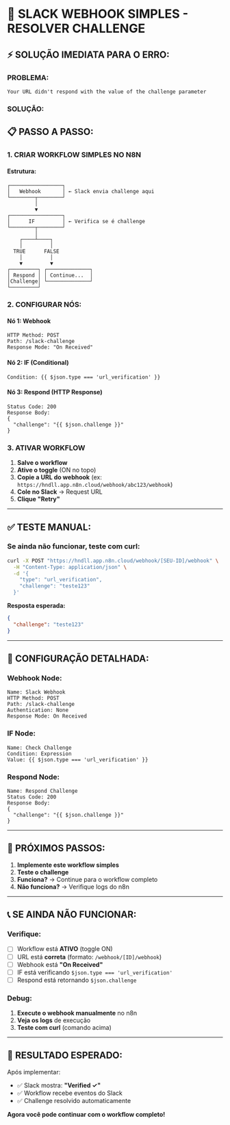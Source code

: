 # 🚀 SLACK WEBHOOK SIMPLES - RESOLVER CHALLENGE

## ⚡ SOLUÇÃO IMEDIATA PARA O ERRO:

### **PROBLEMA:**
```
Your URL didn't respond with the value of the challenge parameter
```

### **SOLUÇÃO:**

## 📋 PASSO A PASSO:

### 1. **CRIAR WORKFLOW SIMPLES NO N8N**

#### **Estrutura:**
```
┌─────────────────┐
│   Webhook       │ ← Slack envia challenge aqui
└────────┬────────┘
         │
         ▼
┌─────────────────┐
│      IF         │ ← Verifica se é challenge
└────────┬────────┘
         │
    ┌────┴────┐
    │         │
  TRUE      FALSE
    │         │
    ▼         ▼
┌─────────┐ ┌──────────────┐
│ Respond │ │ Continue...  │
│Challenge│ └──────────────┘
└─────────┘
```

### 2. **CONFIGURAR NÓS:**

#### **Nó 1: Webhook**
```
HTTP Method: POST
Path: /slack-challenge
Response Mode: "On Received"
```

#### **Nó 2: IF (Conditional)**
```
Condition: {{ $json.type === 'url_verification' }}
```

#### **Nó 3: Respond (HTTP Response)**
```
Status Code: 200
Response Body:
{
  "challenge": "{{ $json.challenge }}"
}
```

### 3. **ATIVAR WORKFLOW**

1. **Salve o workflow**
2. **Ative o toggle** (ON no topo)
3. **Copie a URL do webhook** (ex: `https://hndll.app.n8n.cloud/webhook/abc123/webhook`)
4. **Cole no Slack** → Request URL
5. **Clique "Retry"**

---

## ✅ **TESTE MANUAL:**

### **Se ainda não funcionar, teste com curl:**

```bash
curl -X POST "https://hndll.app.n8n.cloud/webhook/[SEU-ID]/webhook" \
  -H "Content-Type: application/json" \
  -d '{
    "type": "url_verification",
    "challenge": "teste123"
  }'
```

**Resposta esperada:**
```json
{
  "challenge": "teste123"
}
```

---

## 🔧 **CONFIGURAÇÃO DETALHADA:**

### **Webhook Node:**
```
Name: Slack Webhook
HTTP Method: POST
Path: /slack-challenge
Authentication: None
Response Mode: On Received
```

### **IF Node:**
```
Name: Check Challenge
Condition: Expression
Value: {{ $json.type === 'url_verification' }}
```

### **Respond Node:**
```
Name: Respond Challenge
Status Code: 200
Response Body: 
{
  "challenge": "{{ $json.challenge }}"
}
```

---

## 🎯 **PRÓXIMOS PASSOS:**

1. **Implemente este workflow simples**
2. **Teste o challenge** 
3. **Funciona?** → Continue para o workflow completo
4. **Não funciona?** → Verifique logs do n8n

---

## 📞 **SE AINDA NÃO FUNCIONAR:**

### **Verifique:**
- [ ] Workflow está **ATIVO** (toggle ON)
- [ ] URL está **correta** (formato: `/webhook/[ID]/webhook`)
- [ ] Webhook está **"On Received"**
- [ ] IF está verificando `$json.type === 'url_verification'`
- [ ] Respond está retornando `$json.challenge`

### **Debug:**
1. **Execute o webhook manualmente** no n8n
2. **Veja os logs** de execução
3. **Teste com curl** (comando acima)

---

## 🚀 **RESULTADO ESPERADO:**

Após implementar:
- ✅ Slack mostra: **"Verified ✓"**
- ✅ Workflow recebe eventos do Slack
- ✅ Challenge resolvido automaticamente

**Agora você pode continuar com o workflow completo!**







